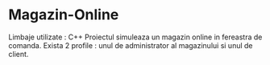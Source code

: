 # Magazin-Online
Limbaje utilizate : C++
Proiectul simuleaza un magazin online in fereastra de comanda.
Exista 2 profile : unul de administrator al magazinului si unul de client.
